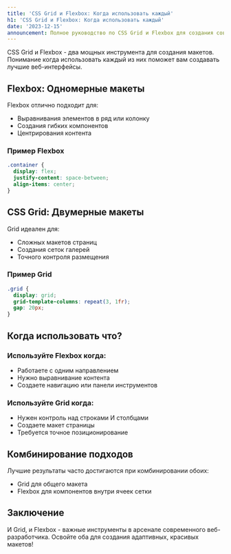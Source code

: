 ```yaml
---
title: 'CSS Grid и Flexbox: Когда использовать каждый'
h1: 'CSS Grid и Flexbox: Когда использовать каждый'
date: '2023-12-15'
announcement: Полное руководство по CSS Grid и Flexbox для создания современных макетов.
---
```

CSS Grid и Flexbox - два мощных инструмента для создания макетов. Понимание когда использовать каждый из них поможет вам создавать лучшие веб-интерфейсы.
## Flexbox: Одномерные макеты

Flexbox отлично подходит для:
- Выравнивания элементов в ряд или колонку
- Создания гибких компонентов
- Центрирования контента

### Пример Flexbox
```css
.container {
  display: flex;
  justify-content: space-between;
  align-items: center;
}
```

## CSS Grid: Двумерные макеты

Grid идеален для:
- Сложных макетов страниц
- Создания сеток галерей
- Точного контроля размещения

### Пример Grid
```css
.grid {
  display: grid;
  grid-template-columns: repeat(3, 1fr);
  gap: 20px;
}
```

## Когда использовать что?

### Используйте Flexbox когда:
- Работаете с одним направлением
- Нужно выравнивание контента
- Создаете навигацию или панели инструментов

### Используйте Grid когда:
- Нужен контроль над строками И столбцами
- Создаете макет страницы
- Требуется точное позиционирование

## Комбинирование подходов

Лучшие результаты часто достигаются при комбинировании обоих:
- Grid для общего макета
- Flexbox для компонентов внутри ячеек сетки

## Заключение

И Grid, и Flexbox - важные инструменты в арсенале современного веб-разработчика. Освойте оба для создания адаптивных, красивых макетов!
